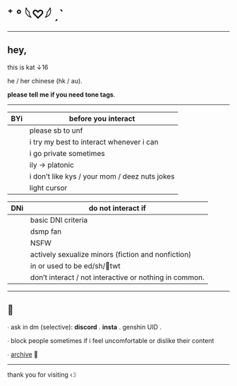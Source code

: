 #   ⁺ ° 𓆩♡𓆪 ˏˋ 

-----------------------------------------------------------

## hey, 
this is kat ↓16 


he / her chinese (hk / au). 

**please tell me if you need tone tags**. 


----------------------------------


| **BYi** | **before you interact** |
| --- | ------------------- |
|     | please sb to unf |
|     | i try my best to interact whenever i can |
|     | i go private sometimes |
|     | ily → platonic |
|     | i don’t like kys / your mom / deez nuts jokes |
|     | light cursor |

| **DNi** | **do not interact if** |
| --- | ------------------ |
|     | basic DNI criteria |
|     | dsmp fan |
|     | NSFW |
|     | actively sexualize minors (fiction and nonfiction) |
|     | in or used to be ed/sh/💐twt |
|     | don’t interact / not interactive or nothing in common. |


----------------------------------


## 📝

∙ ask in dm (selective): **discord** . **insta** . genshin UID .

∙ block people sometimes if i feel uncomfortable or dislike their content

∙ [archive](https://twitter.com/jydz09) 


-----------------------------------

thank you for visiting ‹𝟹
